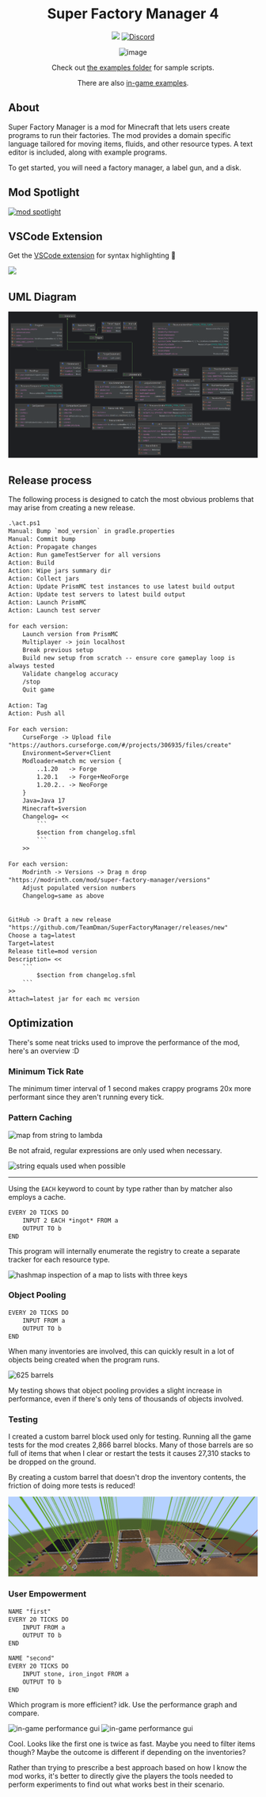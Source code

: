 <!--suppress HtmlDeprecatedAttribute -->
<div align="center">

# Super Factory Manager 4

[![](https://cf.way2muchnoise.eu/full_306935_downloads.svg)](https://www.curseforge.com/minecraft/mc-mods/super-factory-manager) [![Discord](https://img.shields.io/discord/967118679370264627.svg?colorB=7289DA&logo=data:image/png)](https://discord.gg/5mbUY3mu6m)


![image](media/banner.png)

Check out [the examples folder](./examples) for sample scripts.

There are also [in-game examples](src/main/resources/assets/sfm/template_programs).

</div>

## About

Super Factory Manager is a mod for Minecraft that lets users create programs to run their factories. The mod provides a domain specific language tailored for moving items, fluids, and other resource types. A text editor is included, along with example programs.

To get started, you will need a factory manager, a label gun, and a disk.

## Mod Spotlight

[![mod spotlight](https://i.ytimg.com/vi/W5wY23VxZAc/maxresdefault.jpg)](https://www.youtube.com/watch?v=W5wY23VxZAc)

## VSCode Extension

Get the [VSCode extension](https://marketplace.visualstudio.com/items?itemName=TeamDman.super-factory-manager-language)
for syntax highlighting 🌈

![](media/vscode%20syntax.png)

## UML Diagram

![](./AST.png)

## Release process

The following process is designed to catch the most obvious problems that may arise from creating a new release.

```pwsh
.\act.ps1
Manual: Bump `mod_version` in gradle.properties
Manual: Commit bump
Action: Propagate changes
Action: Run gameTestServer for all versions
Action: Build
Action: Wipe jars summary dir
Action: Collect jars
Action: Update PrismMC test instances to use latest build output
Action: Update test servers to latest build output
Action: Launch PrismMC
Action: Launch test server

for each version:
    Launch version from PrismMC
    Multiplayer -> join localhost
    Break previous setup
    Build new setup from scratch -- ensure core gameplay loop is always tested
    Validate changelog accuracy
    /stop
    Quit game

Action: Tag
Action: Push all

For each version:
    CurseForge -> Upload file
"https://authors.curseforge.com/#/projects/306935/files/create"
    Environment=Server+Client
    Modloader=match mc version {
        ..1.20   -> Forge
        1.20.1   -> Forge+NeoForge
        1.20.2.. -> NeoForge
    }
    Java=Java 17
    Minecraft=$version
    Changelog= <<
        ```
        $section from changelog.sfml
        ```
    >>

For each version:
    Modrinth -> Versions -> Drag n drop
"https://modrinth.com/mod/super-factory-manager/versions"
    Adjust populated version numbers
    Changelog=same as above


GitHub -> Draft a new release
"https://github.com/TeamDman/SuperFactoryManager/releases/new"
Choose a tag=latest
Target=latest
Release title=mod version
Description= <<
    ```
        $section from changelog.sfml
    ```
>>
Attach=latest jar for each mc version
```

## Optimization

There's some neat tricks used to improve the performance of the mod, here's an overview :D

### Minimum Tick Rate

The minimum timer interval of 1 second makes crappy programs 20x more performant since they aren't running every
tick.

### Pattern Caching

![map from string to lambda](media/pattern%20cache.png)

Be not afraid, regular expressions are only used when necessary.

![string equals used when possible](media/predicate%20builder.png)

---

Using the `EACH` keyword to count by type rather than by matcher also employs a cache.

```sfm
EVERY 20 TICKS DO
    INPUT 2 EACH *ingot* FROM a
    OUTPUT TO b
END
```

This program will internally enumerate the registry to create a separate tracker for each resource type.

![hashmap inspection of a map to lists with three keys](media/expansion%20cache.png)

### Object Pooling

```sfm
EVERY 20 TICKS DO
    INPUT FROM a
    OUTPUT TO b
END
```

When many inventories are involved, this can quickly result in a lot of objects being created when the program runs.

![625 barrels](media/many%20barrels.png)

My testing shows that object pooling provides a slight increase in performance, even if there's only tens of thousands
of objects involved.

### Testing

I created a custom barrel block used only for testing. Running all the game tests for the mod creates 2,866 barrel
blocks.
Many of those barrels are so full of items that when I clear or restart the tests it causes 27,310 stacks to be dropped
on the ground.

By creating a custom barrel that doesn't drop the inventory contents, the friction of doing more tests is reduced!

![tests](media/tests.png)

### User Empowerment

```sfm
NAME "first"
EVERY 20 TICKS DO
    INPUT FROM a
    OUTPUT TO b
END
```

```sfm
NAME "second"
EVERY 20 TICKS DO
    INPUT stone, iron_ingot FROM a
    OUTPUT TO b
END
```

Which program is more efficient? idk. Use the performance graph and compare.

![in-game performance gui](media/performance%20first.png)
![in-game performance gui](media/performance%20second.png)

Cool. Looks like the first one is twice as fast. Maybe you need to filter items though? Maybe the outcome is different
if depending on the inventories?

Rather than trying to prescribe a best approach based on how I know the mod works, it's better to directly give the
players the tools needed to perform experiments to find out what works best in their scenario.
